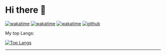 
# Hi there 👋
[![wakatime](https://wakatime.com/badge/user/2bf2e903-0def-43b0-896c-fd20e6028fbb.svg)](https://wakatime.com/@2bf2e903-0def-43b0-896c-fd20e6028fbb)
[![wakatime](https://wakatime.com/badge/user/2bf2e903-0def-43b0-896c-fd20e6028fbb/project/b9d81a80-4ada-43e7-a05b-52fb1d9179fd.svg)](https://wakatime.com/badge/user/2bf2e903-0def-43b0-896c-fd20e6028fbb/project/b9d81a80-4ada-43e7-a05b-52fb1d9179fd)
[![wakatime](https://wakatime.com/badge/user/2bf2e903-0def-43b0-896c-fd20e6028fbb.svg)](https://wakatime.com/@2bf2e903-0def-43b0-896c-fd20e6028fbb)
[![github](https://img.shields.io/github/followers/Dario-Castiglione?logo=github&style=plastic)](https://github.com/Dario-Castiglione?tab=followers)

My top Langs:

[![Top Langs](https://github-readme-stats.vercel.app/api/top-langs/?username=Dario-Castiglione)](https://github.com/Dario-Castiglione/github-readme-stats)

<hr>
